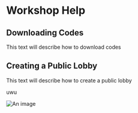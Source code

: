 # Workshop Help

## Downloading Codes

This text will describe how to download codes

## Creating a Public Lobby

This text will describe how to create a public lobby

uwu

![An image](../assets/boosticker.png)
